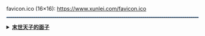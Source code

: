 
favicon.ico (16×16): https://www.xunlei.com/favicon.ico

<hr style="height:1px;border:none;border-top:1px dashed #0066CC;">

<details>
    <summary>
    <font color="#ff0000"><b><a target="_blank" href="https://t66y.com/htm_data/2112/7/4821139.html" title="末世天子的面子 - 技術討論區 | 草榴社區 - t66y.com">末世天子的面子</b>	</font>
        </summary>   <br>       
<blockquote>
 <img src="https://github.com/inchoong/share/blob/share-2020/images/%E9%81%93%E5%85%89%E7%9A%87%E5%B8%9D%E6%97%BB%E5%AE%81(%E6%9C%AB%E4%B8%96%E5%A4%A9%E5%AD%90%E7%9A%84%E9%9D%A2%E5%AD%90).jpg?raw=true"/>
    <br>
    <blockquote>清宣宗·道光皇帝：爱新觉罗·旻宁（1782年9月16日-1850年2月25日），<br>原名绵宁，清朝第八位皇帝，也是清朝唯一以嫡长子身份继承皇位的皇帝。</blockquote>
    <br>
道光皇帝旻宁继位，多少有些疑点。自雍正起，清朝实行秘密建储制度，在老皇帝在世的时候，先把继承者的名字写下来，放进一个密封的密匣里，然后搁在乾清宫正大光明匾的后面，待老皇帝驾崩，取下来当众启封宣读。然而，旻宁的父亲嘉庆皇帝，并没有在正大光明匾的后面放任何东西。突然之间，在热河避暑的时候，就驾崩了。<br><br>
道光的继位，是臣子们在嘉庆的近侍身上，找到了一个小金盒子，打开一看，里面有嘉庆四年嘉庆的亲笔字条，立旻宁为太子。于是，旻宁就这样继位了。当然，如果有这样的字条，而且旻宁又是皇后所生，标准的嫡长子。在继位前，就因为林清之变，鸟枪击贼之功，得封亲王。让他继位，从道理上，倒也应该。但是，毕竟没走秘密建储制度的程序。也可以说，老皇帝嘉庆，其实并没有最后下决心选择哪个。嘉庆四年的字条，没有正式放进制度规定的密匣里，搁到嘉庆二十五年，还是不是能算数，其实不好说的。<br><br>
我们在清史稿上得知，旻宁这个人，在做皇帝之前，除了枪法不错，打猎时猎获物比较多，碰巧击毙了几个造反的狂徒之外，还真看不出有什么本事。唯一的政绩，就是提倡节俭，自己带头穿补丁衣服。不补还好，皇帝的衣服，得专门送给江宁织造，由专门的苏州织工来补，一个补丁，比新衣服花费还多。<br><br>
旻宁的老子接的是一副烂摊子，轮到他了，还是一副烂摊子，而且更烂。漕运一塌糊涂，盐政一塌糊涂，鸦片走私，比嘉庆时还要疯狂，直接导致了银本位的清朝货币体制的动荡。面对这样一些每个都可以动摇国本的大问题，道光当然不能无动于衷。但是，他信赖的大臣，都是曹振镛这样的、提倡多磕头少说话之辈，前有曹振镛，后有穆彰阿，都是这样一副稳重、持重但却平庸的衮衮诸公。跟他们的皇帝一样，人不坏，也不大整人，但是什么大事不想干，也干不了。<br><br>
朝野上下，都在斤斤计较公文的齐整，文字的娟秀。封疆大吏的奏折，无论说的事儿如何，只要行文上出一点小错，就可能遭到皇帝的严厉批驳，以至于丢了官帽子。这据说是曹振镛的主意，说是道光发愁，看奏折看不出名堂，曹就说，盛世无大事，但下面的人每每好危言耸听，只要挑出一丁点细枝末节的小错，就大加驳斥，就可以震慑他们，让他们觉得圣主明察秋毫。是不是真的这样，不好说，但越是平庸的皇帝，越是到了王朝的末世，越注意细节，倒是千真万确。于是风气所及，从官场到科举，人们越来越注重格式，注意别出错，注意文字的好看。如果一个人写不了一笔好字，那么科举的名次肯定高不了，仕途也好不了，别说当大官，就是做清客幕僚都没有人要你。所谓的好字，也不是讲究艺术性，只求娟秀好看，从那时开始，清朝开始流行馆阁体。进官场，不学这种笔体，是万万不能的。<br><br>
重形式，轻内容，是每个王朝末世的通病。不仅文如是，武亦如是。都说八旗绿营不中用，但校阅起来，队伍也格外整齐。铠甲鲜明，旗帜飞扬。只是，再漂亮的形式，也应付不了末世的问题。关键是作为当家人的皇帝，也没有决心面对。漕运因河道壅塞，运不过来了，才让人走海运。海运大成功，但原来漕运体系的官僚们不肯看着利益的丧失，一起闹将起来，皇帝就反悔了，依旧归河运。盐政的改革，也是半拉子工程。而禁烟行动，开始的时候气壮如牛，恨不得禁绝一切对外贸易。然而洋人舰队一来，马上妥协，罢免了林则徐。后来发现人家不是来要求伸冤的，而是要建立通商关系。又罢免了他派去安抚洋人的琦善，懵懵懂懂就开战了。打了两年，才发现根本打不过人家，又一点价钱不讲，就全面妥协，人家要什么，就答应什么。任是这样，虎头蛇尾，左摇右摆，因循度日，临死的时候，遗诏上还说自己什么事儿都办明白了，连鸦片战争这样丢人现眼的疮疤，居然也说是他的措施得当，使得“毒焰自消，民夷各安生理”。<br><br>
当然，末世的皇帝，只要不被人家拿住，形式上，面子是必须讲究的。讲究了一辈子了，临到了，岂能不讲究？<br><br>
     </blockquote>
    </summary>
</details>
